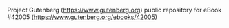 Project Gutenberg (https://www.gutenberg.org) public repository for eBook #42005 (https://www.gutenberg.org/ebooks/42005)
